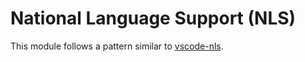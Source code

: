 # National Language Support (NLS)

This module follows a pattern similar to [vscode-nls](https://github.com/microsoft/vscode-nls).
